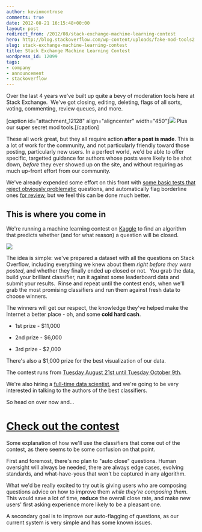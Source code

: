 ```yaml
---
author: kevinmontrose
comments: true
date: 2012-08-21 16:15:48+00:00
layout: post
redirect_from: /2012/08/stack-exchange-machine-learning-contest
hero: http://blog.stackoverflow.com/wp-content/uploads/fake-mod-tools2.png
slug: stack-exchange-machine-learning-contest
title: Stack Exchange Machine Learning Contest
wordpress_id: 12099
tags:
- company
- announcement
- stackoverflow
---
```


Over the last 4 years we've built up quite a bevy of moderation tools here at Stack Exchange.  We've got closing, editing, deleting, flags of all sorts, voting, commenting, review queues, and more.

[caption id="attachment_12128" align="aligncenter" width="450"][![](http://blog.stackoverflow.com/wp-content/uploads/fake-mod-tools2.png)](http://blog.stackoverflow.com/2012/08/stack-exchange-machine-learning-contest/fake-mod-tools-3/) Plus our super secret mod tools.[/caption]

These all work great, but they all require action **after a post is made**. This is a lot of work for the community, and not particularly friendly toward those posting, particularly new users. In a perfect world, we'd be able to offer specific, targetted guidance for authors whose posts were likely to be shot down, _before_ they ever showed up on the site, and without requiring as much up-front effort from our community.

We've already expended some effort on this front with [some basic tests that reject obviously problematic](http://meta.stackoverflow.com/questions/56817/can-we-prevent-some-of-the-low-quality-questions-from-entering-our-system) questions, and automatically flag borderline ones [for review](http://stackoverflow.com/review-beta/low-quality-posts/), but we feel this can be done much better.


## This is where you come in


We're running a machine learning contest on [Kaggle](https://www.kaggle.com/) to find an algorithm that predicts whether (and for what reason) a question will be closed.


[![](http://blog.stackoverflow.com/wp-content/uploads/kaggle-logo-w-tm1.png)](https://www.kaggle.com/c/predict-closed-questions-on-stack-overflow/)




The idea is simple: we've prepared a dataset with all the questions on Stack Overflow, including everything we knew about them _right before they were posted_, and whether they finally ended up closed or not.  You grab the data, build your brilliant classifier, run it against some leaderboard data and submit your results.  Rinse and repeat until the contest ends, when we'll grab the most promising classifiers and run them against fresh data to choose winners.

The winners will get our respect, the knowledge they've helped make the Internet a better place - oh, and some **cold hard cash**.



	
  * 1st prize - $11,000

	
  * 2nd prize - $6,000

	
  * 3rd prize - $2,000




There's also a $1,000 prize for the best visualization of our data.







The contest runs from [Tuesday August 21st until Tuesday October 9th](https://www.kaggle.com/c/predict-closed-questions-on-stack-overflow/details/timeline).


We're also hiring a [full-time data scientist](http://careers.stackoverflow.com/jobs/19463/stack-exchange-data-scientist-stack-exchange), and we're going to be very interested in talking to the authors of the best classifiers.

So head on over now and...


# [Check out the contest](https://www.kaggle.com/c/predict-closed-questions-on-stack-overflow)


Some explanation of how we'll use the classifiers that come out of the contest, as there seems to be some confusion on that point.

First and foremost, there's no plan to "auto close" questions. Human oversight will always be needed, there are always edge cases, evolving standards, and what-have-yous that won't be captured in any algorithm.

What we'd be really excited to try out is giving users who are composing questions advice on how to improve them _while they're composing them_. This would save a lot of time, **reduce** the overall close rate, and make new users' first asking experience more likely to be a pleasant one.

A secondary goal is to improve our auto-flagging of questions, as our current system is very simple and has some known issues.
